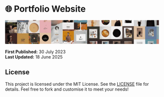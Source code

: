 <!-- INTRODUCTION -->
# 🌐 Portfolio Website
<div align="center">
  <a href="http://jack-cky.github.io"><img src="./imgs/banner.png"></a>
</div>

**First Published:** 30 July 2023  
**Last Updated:** 18 June 2025


<!-- MISCELLANEOUS -->
## License
This project is licensed under the MIT License. See the [LICENSE](./LICENSE) file for details. Feel free to fork and customise it to meet your needs!
